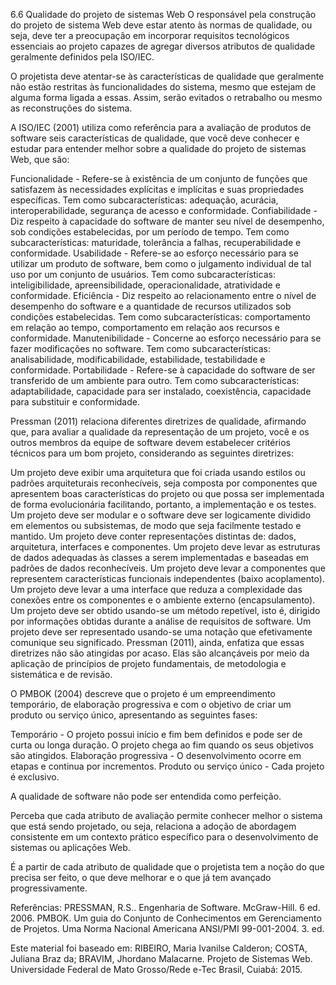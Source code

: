 
6.6 Qualidade do projeto de sistemas Web
O responsável pela construção do projeto de sistema Web deve estar atento às normas de qualidade, ou seja, deve ter a preocupação em incorporar requisitos tecnológicos essenciais ao projeto capazes de agregar diversos atributos de qualidade geralmente definidos pela ISO/IEC.

O projetista deve atentar-se às características de qualidade que geralmente não estão restritas às funcionalidades do sistema, mesmo que estejam de alguma forma ligada a essas. Assim, serão evitados o retrabalho ou mesmo as reconstruções do sistema.

A ISO/IEC (2001) utiliza como referência para a avaliação de produtos de software seis características de qualidade, que você deve conhecer e estudar para entender melhor sobre a qualidade do projeto de sistemas Web, que são:

Funcionalidade - Refere-se à existência de um conjunto de funções que satisfazem às necessidades explícitas e implícitas e suas propriedades específicas. Tem como subcaracterísticas: adequação, acurácia, interoperabilidade, segurança de acesso e conformidade.
Confiabilidade - Diz respeito à capacidade do software de manter seu nível de desempenho, sob condições estabelecidas, por um período de tempo. Tem como subcaracterísticas: maturidade, tolerância a falhas, recuperabilidade e conformidade.
Usabilidade - Refere-se ao esforço necessário para se utilizar um produto de software, bem como o julgamento individual de tal uso por um conjunto de usuários. Tem como subcaracterísticas: inteligibilidade, apreensibilidade, operacionalidade, atratividade e conformidade.
Eficiência - Diz respeito ao relacionamento entre o nível de desempenho do software e a quantidade de recursos utilizados sob condições estabelecidas. Tem como subcaracterísticas: comportamento em relação ao tempo, comportamento em relação aos recursos e conformidade.
Manutenibilidade - Concerne ao esforço necessário para se fazer modificações no software. Tem como subcaracterísticas: analisabilidade, modificabilidade, estabilidade, testabilidade e conformidade.
Portabilidade - Refere-se à capacidade do software de ser transferido de um ambiente para outro. Tem como subcaracterísticas: adaptabilidade, capacidade para ser instalado, coexistência, capacidade para substituir e conformidade. 

Pressman (2011) relaciona diferentes diretrizes de qualidade, afirmando que, para avaliar a qualidade da representação de um projeto, você e os outros membros da equipe de software devem estabelecer critérios técnicos para um bom projeto, considerando as seguintes diretrizes:

Um projeto deve exibir uma arquitetura que foi criada usando estilos ou padrões arquiteturais reconhecíveis, seja composta por componentes que apresentem boas características do projeto ou que possa ser implementada de forma evolucionária facilitando, portanto, a implementação e os testes.
Um projeto deve ser modular e o software deve ser logicamente dividido em elementos ou subsistemas, de modo que seja facilmente testado e mantido.
Um projeto deve conter representações distintas de: dados, arquitetura, interfaces e componentes.
Um projeto deve levar as estruturas de dados adequadas às classes a serem implementadas e baseadas em padrões de dados reconhecíveis.
Um projeto deve levar a componentes que representem características funcionais independentes (baixo acoplamento).
Um projeto deve levar a uma interface que reduza a complexidade das conexões entre os componentes e o ambiente externo (encapsulamento).
Um projeto deve ser obtido usando-se um método repetível, isto é, dirigido por informações obtidas durante a análise de requisitos de software.
Um projeto deve ser representado usando-se uma notação que efetivamente comunique seu significado.
Pressman (2011), ainda, enfatiza que essas diretrizes não são atingidas por acaso. Elas são alcançáveis por meio da aplicação de princípios de projeto fundamentais, de metodologia e sistemática e de revisão.

O PMBOK (2004) descreve que o projeto é um empreendimento temporário, de elaboração progressiva e com o objetivo de criar um produto ou serviço único, apresentando as seguintes fases:

Temporário - O projeto possui início e fim bem definidos e pode ser de curta ou longa duração. O projeto chega ao fim quando os seus objetivos são atingidos.
Elaboração progressiva - O desenvolvimento ocorre em etapas e continua por incrementos.
Produto ou serviço único - Cada projeto é exclusivo.

A qualidade de software não pode ser entendida como perfeição. 

Perceba que cada atributo de avaliação permite conhecer melhor o sistema que está sendo projetado, ou seja, relaciona a adoção de abordagem consistente em um contexto prático específico para o desenvolvimento de sistemas ou aplicações Web.

É a partir de cada atributo de qualidade que o projetista tem a noção do que precisa ser feito, o que deve melhorar e o que já tem avançado progressivamente.

Referências:
PRESSMAN, R.S.. Engenharia de Software. McGraw-Hill. 6 ed. 2006.
PMBOK. Um guia do Conjunto de Conhecimentos em Gerenciamento de Projetos. Uma Norma Nacional Americana ANSI/PMI 99-001-2004. 3. ed.

Este material foi baseado em:
RIBEIRO, Maria Ivanilse Calderon; COSTA, Juliana Braz da; BRAVIM, Jhordano Malacarne. Projeto de Sistemas Web. Universidade Federal de Mato Grosso/Rede e-Tec Brasil, Cuiabá: 2015.